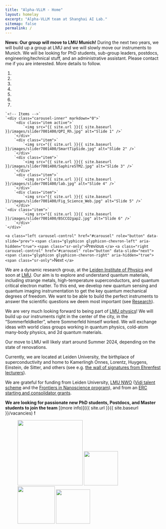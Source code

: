 ```yaml
---
title: "Alpha-VLLM - Home"
layout: homelay
excerpt: "Alpha-VLLM team at Shanghai AI Lab."
sitemap: false
permalink: /
---
```

**News: Our group will move to LMU Munich!** During the next two years, we will build up a group at LMU and we will slowly move our instruments to Munich. We will be looking for PhD students, sub-group leaders, postdocs, engineering/technical stuff, and an administrative assistant. Please contact me if you are interested.
More details to follow.

<div markdown="0" id="carousel" class="carousel slide" data-ride="carousel" data-interval="4000" data-pause="hover" >
    <!-- Menu -->
    <ol class="carousel-indicators">
        <li data-target="#carousel" data-slide-to="0" class="active"></li>
        <li data-target="#carousel" data-slide-to="1"></li>
        <li data-target="#carousel" data-slide-to="2"></li>
        <li data-target="#carousel" data-slide-to="3"></li>
        <li data-target="#carousel" data-slide-to="4"></li>
        <li data-target="#carousel" data-slide-to="5"></li>
        <li data-target="#carousel" data-slide-to="6"></li>
    </ol>

    `<!-- Items -->`
    `<div class="carousel-inner" markdown="0">`
        `<div class="item active">`
            `<img src="{{ site.url }}{{ site.baseurl }}/images/slider7001400/QPI_Rh.jpg" alt="Slide 1" />`
        `</div>`
        `<div class="item">`
            `<img src="{{ site.url }}{{ site.baseurl }}/images/slider7001400/SmartTipSide.jpg" alt="Slide 2" />`
        `</div>`
        `<div class="item">`
            `<img src="{{ site.url }}{{ site.baseurl }}/images/slider7001400/SaphireSTM2.jpg" alt="Slide 3" />`
        `</div>`
        `<div class="item">`
            `<img src="{{ site.url }}{{ site.baseurl }}/images/slider7001400/lab.jpg" alt="Slide 4" />`
        `</div>`
        `<div class="item">`
            `<img src="{{ site.url }}{{ site.baseurl }}/images/slider7001400/Fig_Science_Web.jpg" alt="Slide 5" />`
        `</div>`
    `<div class="item">`
            `<img src="{{ site.url }}{{ site.baseurl }}/images/slider7001400/BSCCO2gap2.jpg" alt="Slide 6" />`
        `</div>`
    `</div>`
  `<a class="left carousel-control" href="#carousel" role="button" data-slide="prev">`
    `<span class="glyphicon glyphicon-chevron-left" aria-hidden="true">`
    `<span class="sr-only">`Previous
  `</a>`
  `<a class="right carousel-control" href="#carousel" role="button" data-slide="next">`
    `<span class="glyphicon glyphicon-chevron-right" aria-hidden="true">`
    `<span class="sr-only">`Next
  `</a>`

</div>

We are a dynamic research group, at the [Leiden Institute of Physics](http://www.physics.leidenuniv.nl) and soon at [LMU](https://www.physik.lmu.de/en/index.html). Our aim is to explore and understand quantum materials, including strange metals, high-temperature superconductors, and quantum critical electron matter. To this end, we develop new quantum sensing and quantum imaging instrumentation to get the key quantum mechanical degrees of freedom. We want to be able to build the perfect instruments to answer the scientific questions we deem most important (see [Research](research)).

We are very much looking forward to being part of [LMU physics](https://www.physik.lmu.de/en/index.html)! We will build up our instruments right in the center of the city, in the “Sommerfeldkeller”, where Sommerfeld himself worked. We will exchange ideas with world class groups working in quantum physics, cold-atom many-body physics, and 2d quantum materials.

Our move to LMU will likely start around Summer 2024, depending on the state of renovations.

Currently, we are located at Leiden University, the birthplace of superconductivity and home to Kamerlingh Onnes, Lorentz, Huygens, Einstein, de Sitter, and others (see e.g. [the wall of signatures from Ehrenfest lecturers](https://www.lorentz.leidenuniv.nl/history/colloquium/muur_heel.html)).

We are grateful for funding from Leiden University, [LMU ](https://www.lmu.de) [NWO](www.nwo.nl) ([Vidi talent scheme](http://www.nwo.nl/en/research-and-results/programmes/Talent+Scheme) and the [Frontiers in Nanoscience program](https://www.universiteitleiden.nl/en/research/research-projects/science/frontiers-of-nanoscience-nanofront)), and from an [ERC starting and consolidator grants](https://erc.europa.eu/funding/starting-grants).

 **We are  looking for passionate new PhD students, Postdocs, and Master students to join the team** [(more info)]({{ site.url }}{{ site.baseurl }}/vacancies) **!**

<figure class="fourth">
  <img src="{{ site.url }}{{ site.baseurl }}/images/logopic/Logo_Leiden.jpg" style="width: 210px">
  <img src="{{ site.url }}{{ site.baseurl }}/images/logopic/Logo_Nanofront.jpg" style="width: 110px">
  <img src="{{ site.url }}{{ site.baseurl }}/images/logopic/Logo_NWO.jpg" style="width: 120px">
  <img src="{{ site.url }}{{ site.baseurl }}/images/logopic/Logo_ERC.jpg" style="width: 110px">
</figure>
